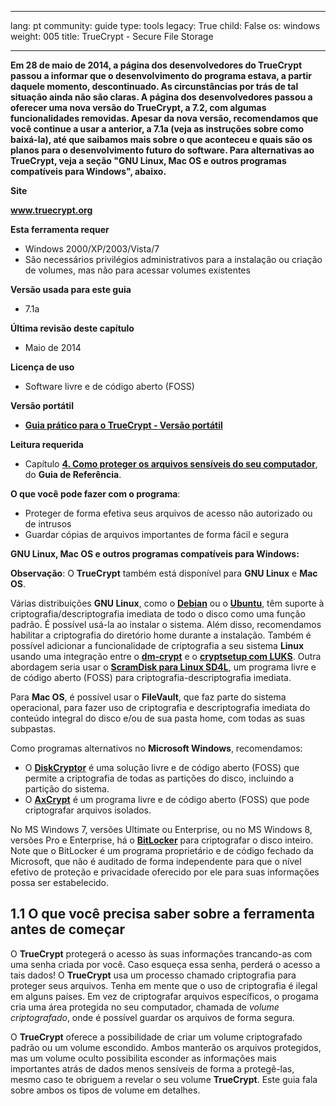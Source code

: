 

---

lang: pt
community: guide
type: tools
legacy: True
child: False
os: windows
weight: 005
title: TrueCrypt - Secure File Storage

---

**Em 28 de maio de 2014, a página dos desenvolvedores do TrueCrypt passou a informar que o desenvolvimento do programa estava, a partir daquele momento, descontinuado. As circunstâncias por trás de tal situação ainda não são claras. A página dos desenvolvedores passou a oferecer uma nova versão do TrueCrypt, a 7.2, com algumas funcionalidades removidas. Apesar da nova versão, recomendamos que você continue a usar a anterior, a 7.1a (veja as instruções sobre como baixá-la), até que saibamos mais sobre o que aconteceu e quais são os planos para o desenvolvimento futuro do software. Para alternativas ao TrueCrypt, veja a seção "GNU Linux, Mac OS e outros programas compatíveis para Windows", abaixo.**

**Site**

**www.truecrypt.org**

**Esta ferramenta requer**

- Windows 2000/XP/2003/Vista/7
- São necessários privilégios administrativos para a instalação ou criação de volumes, mas não para acessar volumes existentes

**Versão usada para este guia**

- 7.1a

**Última revisão deste capítulo**

- Maio de 2014

**Licença de uso**

- Software livre e de código aberto (FOSS)

**Versão portátil**

- [**Guia prático para o TrueCrypt - Versão portátil**](https://securityinabox.org/pt/truecrypt_portable)

**Leitura requerida**

- Capítulo [**4. Como proteger os arquivos sensíveis do seu computador**](/pt/chapter-4), do **Guia de Referência**.

**O que você pode fazer com o programa**:

- Proteger de forma efetiva seus arquivos de acesso não autorizado ou de intrusos
- Guardar cópias de arquivos importantes de forma fácil e segura


**GNU Linux, Mac OS e outros programas compatíveis para Windows:**

**Observação**: O **TrueCrypt** também está disponível para **GNU Linux** e **Mac OS**. 

Várias distribuições **GNU Linux**, como o [**Debian**](https://www.debian.org/) ou o [**Ubuntu**](http://www.ubuntu.com/), têm suporte à criptografia/descriptografia imediata de todo o disco como uma função padrão. É possível usá-la ao instalar o sistema. Além disso, recomendamos habilitar a criptografia do diretório home durante a instalação. Também é possível adicionar a funcionalidade de criptografia a seu sistema **Linux** usando uma integração entre o [**dm-crypt**](http://www.saout.de/misc/dm-crypt/) e o [**cryptsetup com LUKS**](http://code.google.com/p/cryptsetup/). Outra abordagem seria usar o [**ScramDisk para Linux SD4L**](http://sd4l.sourceforge.net/), um programa livre e de código aberto (FOSS) para criptografia-descriptografia imediata.

Para **Mac OS**, é possível usar o **FileVault**, que faz parte do sistema operacional, para fazer uso de criptografia e descriptografia imediata do conteúdo integral do disco e/ou de sua pasta home, com todas as suas subpastas.

Como programas alternativos no **Microsoft Windows**, recomendamos:

* O [**DiskCryptor**](https://diskcryptor.net/wiki/Main_Page) é uma solução livre e de código aberto (FOSS) que permite a criptografia de todas as partições do disco, incluindo a partição do sistema.
* O [**AxCrypt**](http://www.axantum.com/AxCrypt/) é um programa livre e de código aberto (FOSS) que pode criptografar arquivos isolados.

No MS Windows 7, versões Ultimate ou Enterprise, ou no MS Windows 8, versões Pro e Enterprise, há o [**BitLocker**](http://windows.microsoft.com/en-us/windows7/products/features/bitlocker) para criptografar o disco inteiro. Note que o BitLocker é um programa proprietário e de código fechado da Microsoft, que não é auditado de forma independente para que o nível efetivo de proteção e privacidade oferecido por ele para suas informações possa ser estabelecido.


## 1.1 O que você precisa saber sobre a ferramenta antes de começar ##

O **TrueCrypt** protegerá o acesso às suas informações trancando-as com uma senha criada por você. Caso esqueça essa senha, perderá o acesso a tais dados! O **TrueCrypt** usa um processo chamado criptografia para proteger seus arquivos. Tenha em mente que o uso de criptografia é ilegal em alguns países. Em vez de criptografar arquivos específicos, o progama cria uma área protegida no seu computador, chamada de *volume criptografado*, onde é possível guardar os arquivos de forma segura.

O **TrueCrypt** oferece a possibilidade de criar um volume criptografado padrão ou um volume escondido. Ambos manterão os arquivos protegidos, mas um volume oculto possibilita esconder as informações mais importantes atrás de dados menos sensíveis de forma a protegê-las, mesmo caso te obriguem a revelar o seu volume **TrueCrypt**. Este guia fala sobre ambos os tipos de volume em detalhes.

